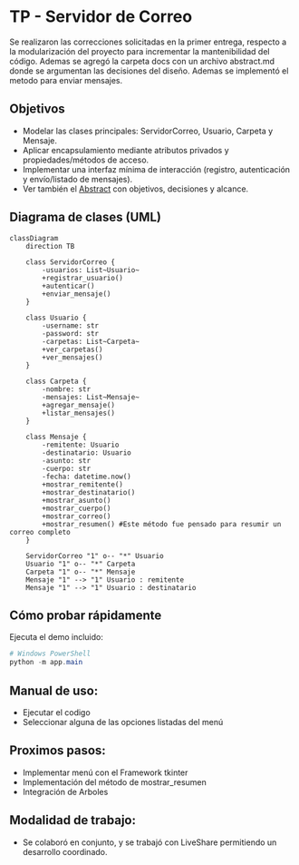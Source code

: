 # TP - Servidor de Correo

Se realizaron las correcciones solicitadas en la primer entrega, respecto a la modularización del proyecto para incrementar la mantenibilidad del código. Ademas se agregó la carpeta docs con un archivo abstract.md donde se argumentan las decisiones del diseño.
Ademas se implementó el metodo para enviar mensajes.

## Objetivos

- Modelar las clases principales: ServidorCorreo, Usuario, Carpeta y Mensaje.
- Aplicar encapsulamiento mediante atributos privados y propiedades/métodos de acceso.
- Implementar una interfaz mínima de interacción (registro, autenticación y envío/listado de mensajes).
- Ver también el [Abstract](./docs/abstract.md) con objetivos, decisiones y alcance.

## Diagrama de clases (UML)

```mermaid
classDiagram
    direction TB

    class ServidorCorreo {
        -usuarios: List~Usuario~
        +registrar_usuario()
        +autenticar()
        +enviar_mensaje()
    }

    class Usuario {
        -username: str
        -password: str
        -carpetas: List~Carpeta~
        +ver_carpetas()
        +ver_mensajes()
    }

    class Carpeta {
        -nombre: str
        -mensajes: List~Mensaje~
        +agregar_mensaje()
        +listar_mensajes()
    }

    class Mensaje {
        -remitente: Usuario
        -destinatario: Usuario
        -asunto: str
        -cuerpo: str
		-fecha: datetime.now()
        +mostrar_remitente()
		+mostrar_destinatario()
		+mostrar_asunto()
		+mostrar_cuerpo()
		+mostrar_correo()
		+mostrar_resumen() #Este método fue pensado para resumir un correo completo
    }

    ServidorCorreo "1" o-- "*" Usuario
    Usuario "1" o-- "*" Carpeta
    Carpeta "1" o-- "*" Mensaje
    Mensaje "1" --> "1" Usuario : remitente
    Mensaje "1" --> "1" Usuario : destinatario
```

## Cómo probar rápidamente

Ejecuta el demo incluido:

```powershell
# Windows PowerShell
python -m app.main
```

## Manual de uso:

- Ejecutar el codigo
- Seleccionar alguna de las opciones listadas del menú

## Proximos pasos:

- Implementar menú con el Framework tkinter
- Implementación del método de mostrar_resumen
- Integración de Arboles

## Modalidad de trabajo:

- Se colaboró en conjunto, y se trabajó con LiveShare permitiendo un desarrollo coordinado.
